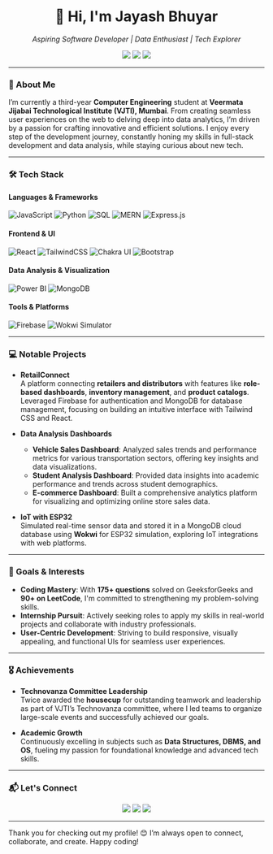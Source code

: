 <h1 align="center">👋 Hi, I'm Jayash Bhuyar</h1>

<p align="center">
  <em>Aspiring Software Developer | Data Enthusiast | Tech Explorer</em>  
</p>

<p align="center">
  <a href="https://www.linkedin.com/in/jayash-bhuyar"><img src="https://img.shields.io/badge/LinkedIn-0077B5?style=for-the-badge&logo=linkedin&logoColor=white" /></a>
  <a href="jayashbhuyar@gmail.com"><img src="https://img.shields.io/badge/Email-D14836?style=for-the-badge&logo=gmail&logoColor=white"></a>
  <a href="https://github.com/JayashBhuyar"><img src="https://img.shields.io/badge/GitHub-181717?style=for-the-badge&logo=github&logoColor=white"></a>
</p>

---

### 🚀 About Me
I’m currently a third-year **Computer Engineering** student at **Veermata Jijabai Technological Institute (VJTI), Mumbai**. From creating seamless user experiences on the web to delving deep into data analytics, I’m driven by a passion for crafting innovative and efficient solutions. I enjoy every step of the development journey, constantly honing my skills in full-stack development and data analysis, while staying curious about new tech.

---

### 🛠 Tech Stack

#### **Languages & Frameworks**
![JavaScript](https://img.shields.io/badge/JavaScript-F7DF1E?style=for-the-badge&logo=javascript&logoColor=black)
![Python](https://img.shields.io/badge/Python-3776AB?style=for-the-badge&logo=python&logoColor=white)
![SQL](https://img.shields.io/badge/SQL-00758F?style=for-the-badge&logo=postgresql&logoColor=white)
![MERN](https://img.shields.io/badge/MERN-43853D?style=for-the-badge&logo=mongodb&logoColor=white)
![Express.js](https://img.shields.io/badge/Express.js-404D59?style=for-the-badge)

#### **Frontend & UI**
![React](https://img.shields.io/badge/React-20232A?style=for-the-badge&logo=react&logoColor=61DAFB)
![TailwindCSS](https://img.shields.io/badge/Tailwind_CSS-38B2AC?style=for-the-badge&logo=tailwind-css&logoColor=white)
![Chakra UI](https://img.shields.io/badge/Chakra_UI-319795?style=for-the-badge&logo=chakra-ui&logoColor=white)
![Bootstrap](https://img.shields.io/badge/Bootstrap-563D7C?style=for-the-badge&logo=bootstrap&logoColor=white)

#### **Data Analysis & Visualization**
![Power BI](https://img.shields.io/badge/Power_BI-F2C811?style=for-the-badge&logo=power-bi&logoColor=black)
![MongoDB](https://img.shields.io/badge/MongoDB-4EA94B?style=for-the-badge&logo=mongodb&logoColor=white)

#### **Tools & Platforms**
![Firebase](https://img.shields.io/badge/Firebase-FFCA28?style=for-the-badge&logo=firebase&logoColor=black)
![Wokwi Simulator](https://img.shields.io/badge/Wokwi%20Simulator-blueviolet?style=for-the-badge)

---

### 💻 Notable Projects
- **RetailConnect**  
  A platform connecting **retailers and distributors** with features like **role-based dashboards**, **inventory management**, and **product catalogs**. Leveraged Firebase for authentication and MongoDB for database management, focusing on building an intuitive interface with Tailwind CSS and React.

- **Data Analysis Dashboards**
  - **Vehicle Sales Dashboard**: Analyzed sales trends and performance metrics for various transportation sectors, offering key insights and data visualizations.
  - **Student Analysis Dashboard**: Provided data insights into academic performance and trends across student demographics.
  - **E-commerce Dashboard**: Built a comprehensive analytics platform for visualizing and optimizing online store sales data.

- **IoT with ESP32**  
  Simulated real-time sensor data and stored it in a MongoDB cloud database using **Wokwi** for ESP32 simulation, exploring IoT integrations with web platforms.

---

### 🌱 Goals & Interests
- **Coding Mastery**: With **175+ questions** solved on GeeksforGeeks and **90+ on LeetCode**, I'm committed to strengthening my problem-solving skills.
- **Internship Pursuit**: Actively seeking roles to apply my skills in real-world projects and collaborate with industry professionals.
- **User-Centric Development**: Striving to build responsive, visually appealing, and functional UIs for seamless user experiences.

---

### 🎖 Achievements
- **Technovanza Committee Leadership**  
  Twice awarded the **housecup** for outstanding teamwork and leadership as part of VJTI’s Technovanza committee, where I led teams to organize large-scale events and successfully achieved our goals.

- **Academic Growth**  
  Continuously excelling in subjects such as **Data Structures, DBMS, and OS**, fueling my passion for foundational knowledge and advanced tech skills.

---

### 📬 Let's Connect

<p align="center">
  <a href="https://www.linkedin.com/in/jayash-bhuyar"><img src="https://img.shields.io/badge/LinkedIn-0077B5?style=for-the-badge&logo=linkedin&logoColor=white" /></a>
  <a href="mailto:jayashbhuyar@example.com"><img src="https://img.shields.io/badge/Email-D14836?style=for-the-badge&logo=gmail&logoColor=white"></a>
  <a href="https://github.com/JayashBhuyar"><img src="https://img.shields.io/badge/GitHub-181717?style=for-the-badge&logo=github&logoColor=white"></a>
</p>

---

Thank you for checking out my profile! 😊 I’m always open to connect, collaborate, and create. Happy coding!
